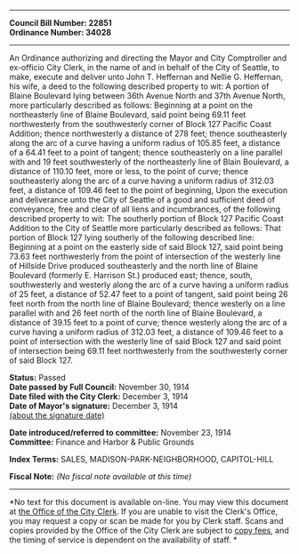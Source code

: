 * * * * *  
  
**Council Bill Number: [](#h0)[](#h2)22851**   
**Ordinance Number: 34028**  
  
* * * * *  
  
An Ordinance authorizing and directing the Mayor and City Comptroller and ex-officio City Clerk, in the name of and in behalf of the City of Seattle, to make, execute and deliver unto John T. Heffernan and Nellie G. Heffernan, his wife, a deed to the following described property to wit: A portion of Blaine Boulevard lying between 36th Avenue North and 37th Avenue North, more particularly described as follows: Beginning at a point on the northeasterly line of Blaine Boulevard, said point being 69.11 feet northwesterly from the southwesterly corner of Block 127 Pacific Coast Addition; thence northwesterly a distance of 278 feet; thence southeasterly along the arc of a curve having a uniform radius of 105.85 feet, a distance of a 64.41 feet to a point of tangent; thence southeasterly on a line parallel with and 19 feet southwesterly of the northeasterly line of Blain Boulevard, a distance of 110.10 feet, more or less, to the point of curve; thence southeasterly along the arc of a curve having a uniform radius of 312.03 feet, a distance of 109.46 feet to the point of beginning, Upon the execution and deliverance unto the City of Seattle of a good and sufficient deed of conveyance, free and clear of all liens and incumbrances, of the following described property to wit: The southerly portion of Block 127 Pacific Coast Addition to the City of Seattle more particularly described as follows: That portion of Block 127 lying southerly of the following described line: Beginning at a point on the easterly side of said Block 127, said point being 73.63 feet northwesterly from the point of intersection of the westerly line of Hillside Drive produced southeasterly and the north line of Blaine Boulevard (formerly E. Harrison St.) produced east; thence, south, southwesterly and westerly along the arc of a curve having a uniform radius of 25 feet, a distance of 52.47 feet to a point of tangent, said point being 26 feet north from the north line of Blaine Boulevard; thence westerly on a line parallel with and 26 feet north of the north line of Blaine Boulevard, a distance of 39.15 feet to a point of curve; thence westerly along the arc of a curve having a uniform radius of 312.03 feet, a distance of 109.46 feet to a point of intersection with the westerly line of said Block 127 and said point of intersection being 69.11 feet northwesterly from the southwesterly corner of said Block 127.  
  
**Status:** Passed   
**Date passed by Full Council:** November 30, 1914   
**Date filed with the City Clerk:** December 3, 1914   
**Date of Mayor's signature:** December 3, 1914   
[(about the signature date)](/~public/approvaldate.htm)   
  
  
**Date introduced/referred to committee:** November 23, 1914   
**Committee:** Finance and Harbor & Public Grounds   
  
**Index Terms:** SALES, MADISON-PARK-NEIGHBORHOOD, CAPITOL-HILL  
  
**Fiscal Note:** *(No fiscal note available at this time)*  
  
* * * * *  
  
*No text for this document is available on-line. You may view this document at [the Office of the City Clerk](http://www.seattle.gov/leg/clerk/contactUs.htm). If you are unable to visit the Clerk's Office, you may request a copy or scan be made for you by Clerk staff. Scans and copies provided by the Office of the City Clerk are subject to [copy fees](http://clerk.seattle.gov/~public/clerkfees.htm), and the timing of service is dependent on the availability of staff. *  
  
  
